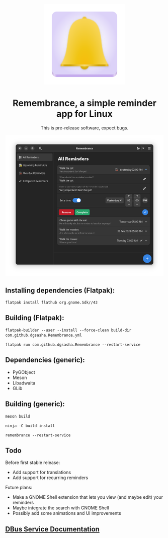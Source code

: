 <div align="center">

![Remembrance](data/icons/hicolor/scalable/apps/com.github.dgsasha.Remembrance.svg)
# Remembrance, a simple reminder app for Linux

This is pre-release software, expect bugs.

![screenshot](screenshot.png)

</div>

## Installing dependencies (Flatpak):
```
flatpak install flathub org.gnome.Sdk//43
```

## Building (Flatpak):
```
flatpak-builder --user --install --force-clean build-dir com.github.dgsasha.Remembrance.yml
```
```
flatpak run com.github.dgsasha.Remembrance --restart-service
```

## Dependencies (generic):
- PyGObject
- Meson
- Libadwaita
- GLib

## Building (generic):
```
meson build
```
```
ninja -C build install
```
```
remembrance --restart-service
```

## Todo
Before first stable release:
- Add support for translations
- Add support for recurring reminders

Future plans:
- Make a GNOME Shell extension that lets you view (and maybe edit) your reminders
- Maybe integrate the search with GNOME Shell
- Possibly add some animations and UI improvements

## [DBus Service Documentation](REMEMBRANCE_SERVICE.md)